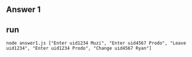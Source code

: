 ## Answer 1

## run 

```
node answer1.js ["Enter uid1234 Muzi", "Enter uid4567 Prodo", "Leave uid1234", "Enter uid1234 Prodo", "Change uid4567 Ryan"]
```